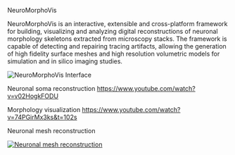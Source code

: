 NeuroMorphoVis

NeuroMorphoVis is an interactive, extensible and cross-platform framework for building, visualizing and analyzing digital reconstructions of neuronal morphology skeletons extracted from microscopy stacks. The framework is capable of detecting and repairing tracing artifacts, allowing the generation of high fidelity surface meshes and high resolution volumetric models for simulation and in silico imaging studies.

![NeuroMorphoVis Interface](https://raw.githubusercontent.com/marwan-abdellah/NeuroMorphoVis/master/neuromorphp-vis-interface.png)

Neuronal soma reconstruction 
https://www.youtube.com/watch?v=v02HogkFODU

Morphology visualization 
https://www.youtube.com/watch?v=74PGirMx3ks&t=102s

Neuronal mesh reconstruction 

[![Neuronal mesh reconstruction](https://github.com/marwan-abdellah/NeuroMorphoVis/blob/master/mesh-generation.png)](https://www.youtube.com/watch?v=oxCKwrZSV98&t=130s)

